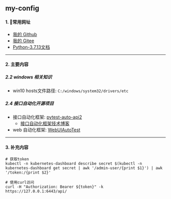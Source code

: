 ## my-config
#### 1. 👻常用网址
- [我的 Github](https://github.com/huohuoren4)
- [我的 Gitee](https://gitee.com/shushuiren4)
- [Python-3.7.13文档](https://docs.python.org/zh-cn/3.7/)

---
#### 2. 主要内容
##### 2.2 windows 相关知识
- win10 hosts文件路径: `C:/windows/system32/drivers/etc`

##### 2.4 接口自动化开源项目
- 接口自动化框架: [pytest-auto-api2](https://gitee.com/yu_xiao_qi/pytest-auto-api2?_from=gitee_search)
  - [接口自动化框架技术博客](https://blog.csdn.net/weixin_43865008/article/details/123904871?spm=1001.2014.3001.5501)
- web 自动化框架:  [WebUIAutoTest](https://gitee.com/azhengzz/WebUIAutoTest?_from=gitee_search)

---
#### 3. 补充内容
```shell
# 获取token
kubectl -n kubernetes-dashboard describe secret $(kubectl -n kubernetes-dashboard get secret | awk '/admin-user/{print $1}') | awk '/token:/{print $2}'

# 使用curl访问
curl -H "Authorization: Bearer ${token}" -k https://127.0.0.1:6443/api/

```